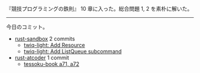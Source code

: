 『競技プログラミングの鉄則』 10 章に入った。総合問題 1, 2 を素朴に解いた。

---

今日のコミット。

- [rust-sandbox](https://github.com/bouzuya/rust-sandbox) 2 commits
  - [twiq-light: Add Resource](https://github.com/bouzuya/rust-sandbox/commit/33b740098044c069bb0abaf782ea9fa71c6b0de2)
  - [twiq-light: Add ListQueue subcommand](https://github.com/bouzuya/rust-sandbox/commit/392bbcccb8ab755b7fe4df33c025fb41363d3b3c)
- [rust-atcoder](https://github.com/bouzuya/rust-atcoder) 1 commit
  - [tessoku-book a71, a72](https://github.com/bouzuya/rust-atcoder/commit/6c32c7f881d88c8090bbc71bf17cb6604adbb7d2)
